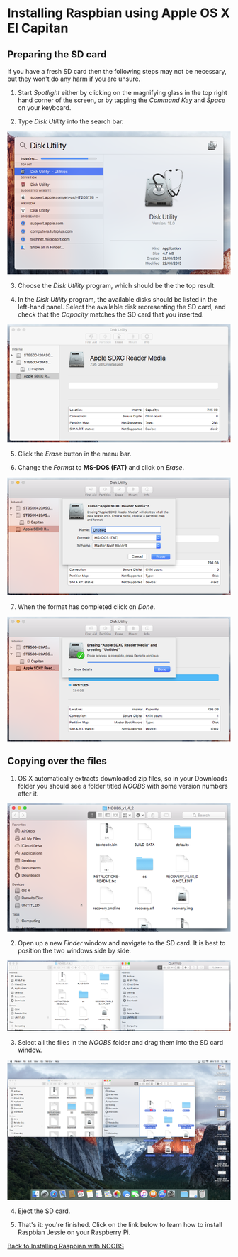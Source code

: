 # Installing Raspbian using Apple OS X El Capitan

## Preparing the SD card

If you have a fresh SD card then the following steps may not be necessary, but they won't do any harm if you are unsure.

1. Start *Spotlight* either by clicking on the magnifying glass in the top right hand corner of the screen, or by tapping the *Command Key* and *Space* on your keyboard.

2. Type *Disk Utility* into the search bar.

  ![Disk Utility](images/osx/1_diskutil.png)

3. Choose the *Disk Utility* program, which should be the the top result.

4. In the *Disk Utility* program, the available disks should be listed in the left-hand panel. Select the available disk reoresenting the SD card, and check that the *Capacity* matches the SD card that you inserted.

  ![SD Card](images/osx/2_sdcard.png)

5. Click the *Erase* button in the menu bar.

6. Change the *Format* to **MS-DOS (FAT)** and click on *Erase*.

  ![DOS](images/osx/3_dos.png)

7. When the format has completed click on *Done*.

  ![Format](images/osx/4_format.png)

## Copying over the files

1. OS X automatically extracts downloaded zip files, so in your Downloads folder you should see a folder titled *NOOBS* with some version numbers after it.

  ![NOOBS files](images/osx/5_files.png)

2. Open up a new *Finder* window and navigate to the SD card. It is best to position the two windows side by side.

  ![Ready to copy](images/osx/6_precopy.png)

3. Select all the files in the *NOOBS* folder and drag them into the SD card window.

  ![copying](images/osx/7_copy.png)

4. Eject the SD card.

4. That's it: you're finished. Click on the link below to learn how to install Raspbian Jessie on your Raspberry Pi.

[Back to Installing Raspbian with NOOBS](worksheet.md)
